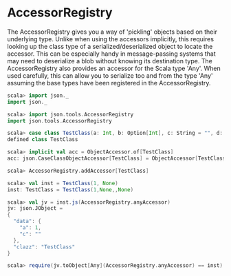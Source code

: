 AccessorRegistry
================

The AccessorRegistry gives you a way of 'pickling' objects based on their underlying type. Unlike when
using the accessors implicitly, this requires looking up the class type of a serialized/deserialized object to
locate the accessor. This can be especially handy in message-passing systems that may need to deserialize
a blob without knowing its destination type. The AccessorRegistry also provides an accessor for the Scala
type 'Any'. When used carefully, this can allow you to serialize too and from the type 'Any' assuming
the base types have been registered in the AccessorRegistry.

```scala
scala> import json._
import json._

scala> import json.tools.AccessorRegistry
import json.tools.AccessorRegistry

scala> case class TestClass(a: Int, b: Option[Int], c: String = "", d: Option[Int] = None)
defined class TestClass

scala> implicit val acc = ObjectAccessor.of[TestClass]
acc: json.CaseClassObjectAccessor[TestClass] = ObjectAccessor[TestClass]

scala> AccessorRegistry.addAccessor[TestClass]
```

```scala
scala> val inst = TestClass(1, None)
inst: TestClass = TestClass(1,None,,None)

scala> val jv = inst.js(AccessorRegistry.anyAccessor)
jv: json.JObject =
{
  "data": {
    "a": 1,
    "c": ""
  },
  "clazz": "TestClass"
}

scala> require(jv.toObject[Any](AccessorRegistry.anyAccessor) == inst)
```

